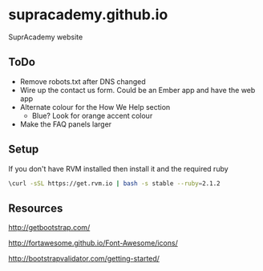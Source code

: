 supracademy.github.io
=====================

SuprAcademy website

## ToDo

* Remove robots.txt after DNS changed
* Wire up the contact us form. Could be an Ember app and have the web app
* Alternate colour for the How We Help section
  * Blue? Look for orange accent colour
* Make the FAQ panels larger

## Setup

If you don't have RVM installed then install it and the required ruby

```bash
\curl -sSL https://get.rvm.io | bash -s stable --ruby=2.1.2
```

## Resources

http://getbootstrap.com/

http://fortawesome.github.io/Font-Awesome/icons/

http://bootstrapvalidator.com/getting-started/
